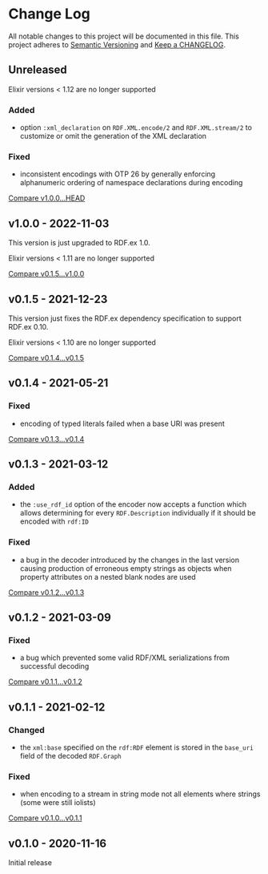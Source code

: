 # Change Log

All notable changes to this project will be documented in this file.
This project adheres to [Semantic Versioning](http://semver.org/) and
[Keep a CHANGELOG](http://keepachangelog.com).


## Unreleased

Elixir versions < 1.12 are no longer supported

### Added

- option `:xml_declaration` on `RDF.XML.encode/2` and `RDF.XML.stream/2` to
  customize or omit the generation of the XML declaration

### Fixed

- inconsistent encodings with OTP 26 by generally enforcing alphanumeric 
  ordering of namespace declarations during encoding


[Compare v1.0.0...HEAD](https://github.com/rdf-elixir/rdf-xml-ex/compare/v1.0.0...HEAD)



## v1.0.0 - 2022-11-03

This version is just upgraded to RDF.ex 1.0.

Elixir versions < 1.11 are no longer supported

[Compare v0.1.5...v1.0.0](https://github.com/rdf-elixir/rdf-xml-ex/compare/v0.1.5...v1.0.0)



## v0.1.5 - 2021-12-23

This version just fixes the RDF.ex dependency specification to support RDF.ex 0.10.

Elixir versions < 1.10 are no longer supported


[Compare v0.1.4...v0.1.5](https://github.com/rdf-elixir/rdf-xml-ex/compare/v0.1.4...v0.1.5)



## v0.1.4 - 2021-05-21

### Fixed

- encoding of typed literals failed when a base URI was present


[Compare v0.1.3...v0.1.4](https://github.com/rdf-elixir/rdf-xml-ex/compare/v0.1.3...v0.1.4)



## v0.1.3 - 2021-03-12

### Added

- the `:use_rdf_id` option of the encoder now accepts a function which allows determining
  for every `RDF.Description` individually if it should be encoded with `rdf:ID`  

### Fixed

- a bug in the decoder introduced by the changes in the last version causing production
  of erroneous empty strings as objects when property attributes on a nested blank nodes 
  are used


[Compare v0.1.2...v0.1.3](https://github.com/rdf-elixir/rdf-xml-ex/compare/v0.1.2...v0.1.3)



## v0.1.2 - 2021-03-09

### Fixed

- a bug which prevented some valid RDF/XML serializations from successful decoding 


[Compare v0.1.1...v0.1.2](https://github.com/rdf-elixir/rdf-xml-ex/compare/v0.1.1...v0.1.2)



## v0.1.1 - 2021-02-12

### Changed

- the `xml:base` specified on the `rdf:RDF` element is stored in the `base_uri`
  field of the decoded `RDF.Graph` 

### Fixed

- when encoding to a stream in string mode not all elements where strings 
  (some were still iolists) 


[Compare v0.1.0...v0.1.1](https://github.com/rdf-elixir/rdf-xml-ex/compare/v0.1.0...v0.1.1)



## v0.1.0 - 2020-11-16

Initial release
